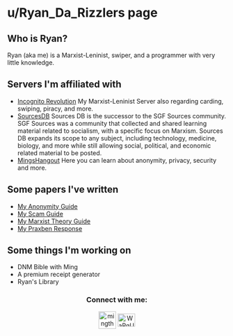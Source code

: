 # u/Ryan_Da_Rizzlers page
## Who is Ryan?
Ryan (aka me) is a Marxist-Leninist, swiper, and a programmer with very little knowledge.
## Servers I'm affiliated with
- [Incognito Revolution](https://discord.gg/QuWh5kdrKa) My Marxist-Leninist Server also regarding carding, swiping, piracy, and more.
- [SourcesDB](https://discord.gg/GfVKhMRK8U) Sources DB is the successor to the SGF Sources community. SGF Sources was a community that collected and shared learning material related to socialism, with a specific focus on Marxism. Sources DB expands its scope to any subject, including technology, medicine, biology, and more while still allowing social, political, and economic related material to be posted. 
- [MingsHangout](https://discord.gg/eG87gk5bb6) Here you can learn about anonymity, privacy, security and more.
## Some papers I've written
- [My Anonymity Guide](https://rentry.org/ryanprivacy)
- [My Scam Guide](https://rentry.org/ryanonscams)
- [My Marxist Theory Guide](https://rentry.org/ryanmarxist)
- [My Praxben Response](https://docs.google.com/document/d/1PEz34Qc7uv6ovatYDDh-N7EXiVDlZXNFDfnZni5Q5QU/edit?usp=sharing)
## Some things I'm working on
- DNM Bible with Ming
- A premium receipt generator
- Ryan's Library
 <h3 align="center">Connect with me:</h3>
 <p align="center">
  <a href="https://www.reddit.com/user/Ryan_Da_Rizzler" target="blank"><img align="center" src="https://upload.wikimedia.org/wikipedia/en/thumb/b/bd/Reddit_Logo_Icon.svg/1200px-Reddit_Logo_Icon.svg.png" alt="mingthenoob" height="40" width="40" /></a>
  <a href="https://discord.gg/QuWh5kdrKa" target="blank"><img align="center" src="https://raw.githubusercontent.com/rahuldkjain/github-profile-readme-generator/master/src/images/icons/Social/discord.svg" alt="WaPgUY5gd4" height="30" width="40" /></a>
</p>
